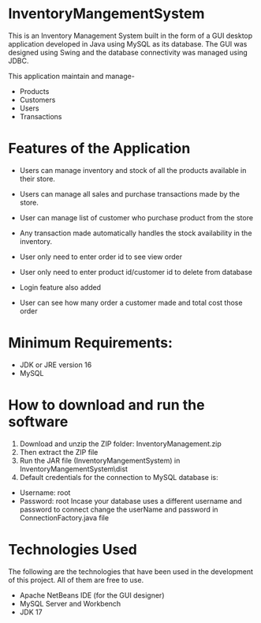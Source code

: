 # InventoryMangementSystem

This is an Inventory Management System built in the form of a GUI desktop application developed in Java using MySQL as its database. The GUI was designed using Swing and the database connectivity was managed using JDBC.

This application maintain and manage-

- Products
- Customers
- Users
- Transactions

# Features of the Application

- Users can manage inventory and stock of all the products available in their store.

- Users can manage all sales and purchase transactions made by the store.

- User can manage list of customer who purchase product from the store

- Any transaction made automatically handles the stock availability in the inventory.

- User only need to enter order id to see view order 

- User only need to enter product id/customer id to delete from database

- Login feature also added

- User can see how many order a customer made and total cost those order

# Minimum Requirements:
- JDK or JRE version 16
- MySQL

# How to download and run the software
          

1. Download and unzip the ZIP folder: InventoryManagement.zip
2. Then extract the ZIP file
3. Run the JAR file (InventoryMangementSystem) in InventoryMangementSystem\dist
4. Default credentials for the connection to MySQL database is:
- Username: root
- Password: root
Incase your database uses a different username and password to connect
change the userName and password in ConnectionFactory.java file

# Technologies Used
The following are the technologies that have been used in the development of this project. All of them are free to use.

- Apache NetBeans IDE (for the GUI designer)
- MySQL Server and Workbench
- JDK 17
